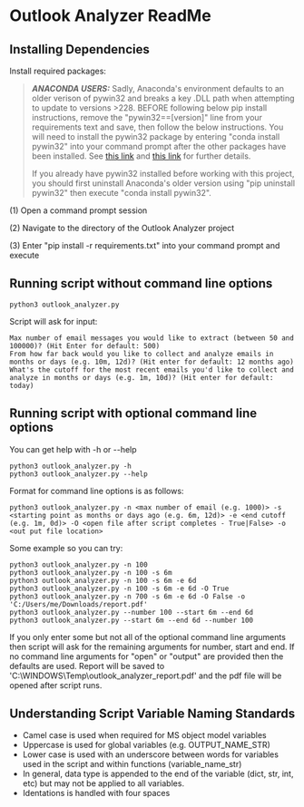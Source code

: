 # Outlook Analyzer ReadMe

## Installing Dependencies
Install required packages:
> **_ANACONDA USERS:_** Sadly, Anaconda's environment defaults to an older verison of pywin32 and breaks a key .DLL path when attempting to update to versions >228. BEFORE following below pip install instructions, remove the "pywin32==[version]" line from your requirements text and save, then follow the below instructions. You will need to install the pywin32 package by entering "conda install pywin32" into your command prompt after the other packages have been installed.  See [this link](https://github.com/mhammond/pywin32/issues/1865) and [this link](https://stackoverflow.com/questions/60750197/pywin32-importerror-dll-load-failed-the-specified-module-could-not-be-found) for further details. 
> 
> If you already have pywin32 installed before working with this project, you should first uninstall Anaconda's older version using "pip uninstall pywin32" then execute "conda install pywin32".
>

(1) Open a command prompt session

(2) Navigate to the directory of the Outlook Analyzer project

(3) Enter "pip install -r requirements.txt" into your command prompt and execute

## Running script without command line options
```
python3 outlook_analyzer.py
```
Script will ask for input:
```
Max number of email messages you would like to extract (between 50 and 100000)? (Hit Enter for default: 500)
From how far back would you like to collect and analyze emails in months or days (e.g. 10m, 12d)? (Hit enter for default: 12 months ago)
What's the cutoff for the most recent emails you'd like to collect and analyze in months or days (e.g. 1m, 10d)? (Hit enter for default: today)
```

## Running script with optional command line options

You can get help with -h or --help

```
python3 outlook_analyzer.py -h
python3 outlook_analyzer.py --help
```

Format for command line options is as follows:
```
python3 outlook_analyzer.py -n <max number of email (e.g. 1000)> -s <starting point as months or days ago (e.g. 6m, 12d)> -e <end cutoff (e.g. 1m, 0d)> -O <open file after script completes - True|False> -o <out put file location>
```

Some example so you can try:
```
python3 outlook_analyzer.py -n 100
python3 outlook_analyzer.py -n 100 -s 6m
python3 outlook_analyzer.py -n 100 -s 6m -e 6d
python3 outlook_analyzer.py -n 100 -s 6m -e 6d -O True
python3 outlook_analyzer.py -n 700 -s 6m -e 6d -O False -o 'C:/Users/me/Downloads/report.pdf'
python3 outlook_analyzer.py --number 100 --start 6m --end 6d
python3 outlook_analyzer.py --start 6m --end 6d --number 100

```

If you only enter some but not all of the optional command line arguments then script will ask for the remaining arguments for number, start and end. If no command line arguments for "open" or "output" are provided then the defaults are used. Report will be saved to 'C:\WINDOWS\Temp\outlook_analyzer_report.pdf' and the pdf file will be opened after script runs.

## Understanding Script Variable Naming Standards
- Camel case is used when required for MS object model variables
- Uppercase is used for global variables (e.g. OUTPUT_NAME_STR)
- Lower case is used with an underscore between words for variables used in the script and within functions (variable_name_str)
- In general, data type is appended to the end of the variable (dict, str, int, etc) but may not be applied to all variables.
- Identations is handled with four spaces
